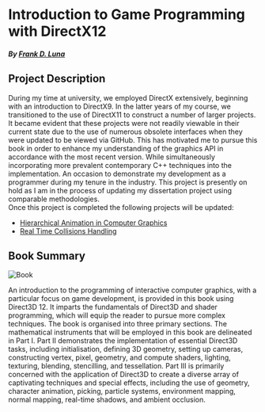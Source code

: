 # Introduction to Game Programming with DirectX12
##### By [Frank D. Luna](https://dl.acm.org/doi/book/10.5555/2988380)
## Project Description
During my time at university, we employed DirectX extensively, beginning with an introduction to DirectX9. In the latter years of my course, we transitioned to the use of DirectX11 to construct a number of larger projects. It became evident that these projects were not readily viewable in their current state due to the use of numerous obsolete interfaces when they were updated to be viewed via GitHub. This has motivated me to pursue this book in order to enhance my understanding of the graphics API in accordance with the most recent version. While simultaneously incorporating more prevalent contemporary C++ techniques into the implementation. An occasion to demonstrate my development as a programmer during my tenure in the industry. This project is presently on hold as I am in the process of updating my dissertation project using comparable methodologies.\
Once this project is completed the following projects will be updated:
- [Hierarchical Animation in Computer Graphics]()
- [Real Time Collisions Handling]()

## Book Summary
![Book](https://github.com/user-attachments/assets/42b1bc2b-d4c8-4c88-8e51-8831f0960ba4)

An introduction to the programming of interactive computer graphics, with a particular focus on game development, is provided in this book using Direct3D 12. It imparts the fundamentals of Direct3D and shader programming, which will equip the reader to pursue more complex techniques. The book is organised into three primary sections. The mathematical instruments that will be employed in this book are delineated in Part I. Part II demonstrates the implementation of essential Direct3D tasks, including initialisation, defining 3D geometry, setting up cameras, constructing vertex, pixel, geometry, and compute shaders, lighting, texturing, blending, stencilling, and tessellation. Part III is primarily concerned with the application of Direct3D to create a diverse array of captivating techniques and special effects, including the use of geometry, character animation, picking, particle systems, environment mapping, normal mapping, real-time shadows, and ambient occlusion.
